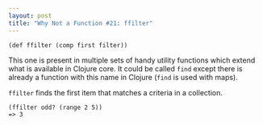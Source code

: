 ```yaml
---
layout: post
title: "Why Not a Function #21: ffilter"
---
```


    (def ffilter (comp first filter))

This one is present in multiple sets of handy utility functions which extend what is available in Clojure core. It could be called `find` except there is already a function with this name in Clojure (`find` is used with maps).

`ffilter` finds the first item that matches a criteria in a collection.
    
    (ffilter odd? (range 2 5))
    => 3
